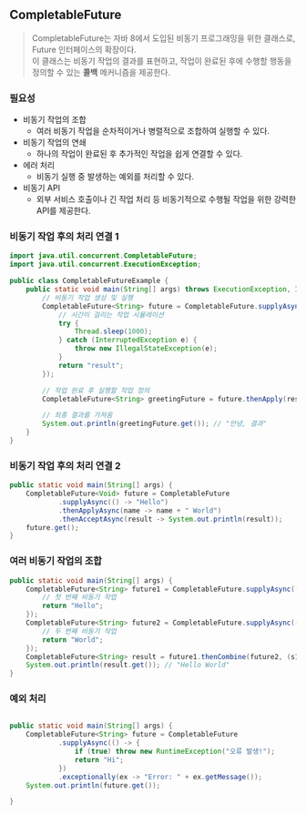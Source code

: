 ## CompletableFuture
> CompletableFuture는 자바 8에서 도입된 비동기 프로그래밍을 위한 클래스로, Future 인터페이스의 확장이다. 
> <br>이 클래스는 비동기 작업의 결과를 표현하고, 작업이 완료된 후에 수행할 행동을 정의할 수 있는 **콜백** 메커니즘을 제공한다.

### 필요성
- 비동기 작업의 조합
  - 여러 비동기 작업을 순차적이거나 병렬적으로 조합하여 실행할 수 있다.
- 비동기 작업의 연쇄
  - 하나의 작업이 완료된 후 추가적인 작업을 쉽게 연결할 수 있다.
- 에러 처리
  - 비동기 실행 중 발생하는 예외를 처리할 수 있다.
- 비동기 API
  - 외부 서비스 호출이나 긴 작업 처리 등 비동기적으로 수행될 작업을 위한 강력한 API를 제공한다.

### 비동기 작업 후의 처리 연결 1

```java
import java.util.concurrent.CompletableFuture;
import java.util.concurrent.ExecutionException;

public class CompletableFutureExample {
    public static void main(String[] args) throws ExecutionException, InterruptedException {
        // 비동기 작업 생성 및 실행
        CompletableFuture<String> future = CompletableFuture.supplyAsync(() -> {
            // 시간이 걸리는 작업 시뮬레이션
            try {
                Thread.sleep(1000);
            } catch (InterruptedException e) {
                throw new IllegalStateException(e);
            }
            return "result";
        });

        // 작업 완료 후 실행할 작업 정의
        CompletableFuture<String> greetingFuture = future.thenApply(result -> "hello, " + result);

        // 최종 결과를 가져옴
        System.out.println(greetingFuture.get()); // "안녕, 결과"
    }
}

```

### 비동기 작업 후의 처리 연결 2

```java
public static void main(String[] args) {
    CompletableFuture<Void> future = CompletableFuture
            .supplyAsync(() -> "Hello")
            .thenApplyAsync(name -> name + " World")
            .thenAcceptAsync(result -> System.out.println(result));
    future.get();
}
```

### 여러 비동기 작업의 조합

```java
public static void main(String[] args) {
    CompletableFuture<String> future1 = CompletableFuture.supplyAsync(() -> {
        // 첫 번째 비동기 작업
        return "Hello";
    });
    CompletableFuture<String> future2 = CompletableFuture.supplyAsync(() -> {
        // 두 번째 비동기 작업
        return "World";
    });
    CompletableFuture<String> result = future1.thenCombine(future2, (s1, s2) -> s1 + " " + s2);
    System.out.println(result.get()); // "Hello World"
}
```

### 예외 처리

```java

public static void main(String[] args) {
    CompletableFuture<String> future = CompletableFuture
            .supplyAsync(() -> {
                if (true) throw new RuntimeException("오류 발생!");
                return "Hi";
            })
            .exceptionally(ex -> "Error: " + ex.getMessage());
    System.out.println(future.get());

}
```